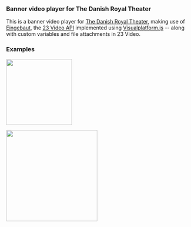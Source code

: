 ### Banner video player for The Danish Royal Theater

This is a banner video player for [The Danish Royal Theater](https://github.com/23/visualplatform.js), making use of [Eingebaut](https://github.com/23/eingebaut), the [23 Video API](www.23video.com/api/) implemented using [Visualplatform.js](https://github.com/23/visualplatform.js) -- along with custom variables and file attachments in 23 Video.

### Examples

<p><img src="https://raw.github.com/steffentchr/royalplayer/master/design/screen-lead.png" height="179"></p>

<p><img src="https://raw.github.com/steffentchr/royalplayer/master/design/screen-box.png" height="248"></p>
